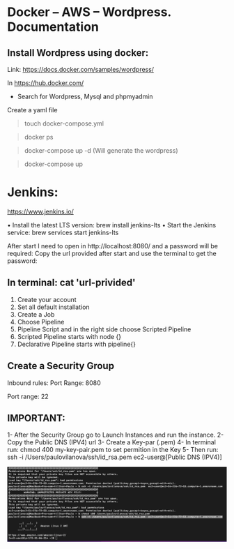 # Docker – AWS – Wordpress. Documentation

## Install Wordpress using docker:

Link: https://docs.docker.com/samples/wordpress/

In https://hub.docker.com/

- Search for Wordpress, Mysql and phpmyadmin

Create a yaml file

> touch docker-compose.yml

> docker ps

> docker-compose up -d (Will generate the wordpress)

> docker-compose up

# Jenkins:

https://www.jenkins.io/

• Install the latest LTS version: brew install jenkins-lts
• Start the Jenkins service: brew services start jenkins-lts

After start I need to open in http://localhost:8080/ and a password will be required:
Copy the url provided after start and use the terminal to get the password:

## In terminal: cat 'url-privided'

<ol>
  <li>Create your account</li>
  <li>Set all default installation</li>
  <li>Create a Job</li>
  <li>Choose Pipeline</li>
  <li>Pipeline Script and in the right side choose Scripted Pipeline</li>
  <li>Scripted Pipeline starts with node {}</li>
  <li>Declarative Pipeline starts with pipeline{}</li>
</ol>

## Create a Security Group

Inbound rules:
Port Range: 8080

Port range: 22

## IMPORTANT:

1- After the Security Group go to Launch Instances and run the instance.
2- Copy the Public DNS (IPV4) url
3- Create a Key-par (.pem)
4- In terminal run: chmod 400 my-key-pair.pem to set permition in the Key
5- Then run:
ssh -i /Users/paulovilanova/ssh/id_rsa.pem ec2-user@[Public DNS (IPV4)]

<img src="./wp-content/themes/mytheme/assets/images/aws-connection.png">
